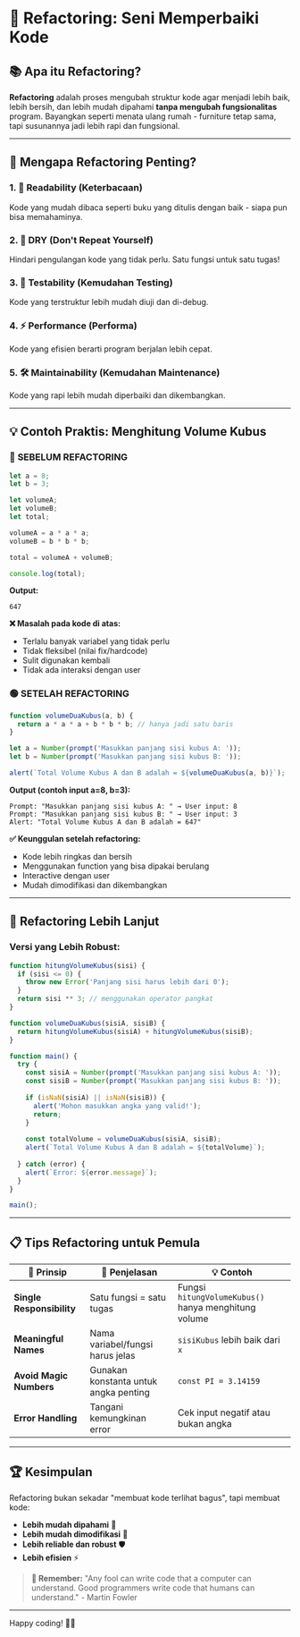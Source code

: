 # 🔧 Refactoring: Seni Memperbaiki Kode

## 📚 Apa itu Refactoring?

**Refactoring** adalah proses mengubah struktur kode agar menjadi lebih baik, lebih bersih, dan lebih mudah dipahami **tanpa mengubah fungsionalitas** program. Bayangkan seperti menata ulang rumah - furniture tetap sama, tapi susunannya jadi lebih rapi dan fungsional.

---

## 🎯 Mengapa Refactoring Penting?

### 1. **📖 Readability (Keterbacaan)**
Kode yang mudah dibaca seperti buku yang ditulis dengan baik - siapa pun bisa memahaminya.

### 2. **🔄 DRY (Don't Repeat Yourself)**
Hindari pengulangan kode yang tidak perlu. Satu fungsi untuk satu tugas!

### 3. **🧪 Testability (Kemudahan Testing)**
Kode yang terstruktur lebih mudah diuji dan di-debug.

### 4. **⚡ Performance (Performa)**
Kode yang efisien berarti program berjalan lebih cepat.

### 5. **🛠️ Maintainability (Kemudahan Maintenance)**
Kode yang rapi lebih mudah diperbaiki dan dikembangkan.

---

## 💡 Contoh Praktis: Menghitung Volume Kubus

### 🔴 **SEBELUM REFACTORING**
```javascript
let a = 8;
let b = 3;

let volumeA;
let volumeB;
let total;

volumeA = a * a * a;
volumeB = b * b * b;

total = volumeA + volumeB;

console.log(total);
```

**Output:**
```
647
```

**❌ Masalah pada kode di atas:**
- Terlalu banyak variabel yang tidak perlu
- Tidak fleksibel (nilai fix/hardcode)
- Sulit digunakan kembali
- Tidak ada interaksi dengan user

### 🟢 **SETELAH REFACTORING**
```javascript
function volumeDuaKubus(a, b) {
  return a * a * a + b * b * b; // hanya jadi satu baris
}

let a = Number(prompt('Masukkan panjang sisi kubus A: '));
let b = Number(prompt('Masukkan panjang sisi kubus B: '));

alert(`Total Volume Kubus A dan B adalah = ${volumeDuaKubus(a, b)}`);
```

**Output (contoh input a=8, b=3):**
```
Prompt: "Masukkan panjang sisi kubus A: " → User input: 8
Prompt: "Masukkan panjang sisi kubus B: " → User input: 3
Alert: "Total Volume Kubus A dan B adalah = 647"
```

**✅ Keunggulan setelah refactoring:**
- Kode lebih ringkas dan bersih
- Menggunakan function yang bisa dipakai berulang
- Interactive dengan user
- Mudah dimodifikasi dan dikembangkan

---

## 🚀 Refactoring Lebih Lanjut

### **Versi yang Lebih Robust:**
```javascript
function hitungVolumeKubus(sisi) {
  if (sisi <= 0) {
    throw new Error('Panjang sisi harus lebih dari 0');
  }
  return sisi ** 3; // menggunakan operator pangkat
}

function volumeDuaKubus(sisiA, sisiB) {
  return hitungVolumeKubus(sisiA) + hitungVolumeKubus(sisiB);
}

function main() {
  try {
    const sisiA = Number(prompt('Masukkan panjang sisi kubus A: '));
    const sisiB = Number(prompt('Masukkan panjang sisi kubus B: '));
    
    if (isNaN(sisiA) || isNaN(sisiB)) {
      alert('Mohon masukkan angka yang valid!');
      return;
    }
    
    const totalVolume = volumeDuaKubus(sisiA, sisiB);
    alert(`Total Volume Kubus A dan B adalah = ${totalVolume}`);
    
  } catch (error) {
    alert(`Error: ${error.message}`);
  }
}

main();
```

---

## 📋 Tips Refactoring untuk Pemula

| 🎯 **Prinsip** | 📝 **Penjelasan** | 💡 **Contoh** |
|----------------|-------------------|----------------|
| **Single Responsibility** | Satu fungsi = satu tugas | Fungsi `hitungVolumeKubus()` hanya menghitung volume |
| **Meaningful Names** | Nama variabel/fungsi harus jelas | `sisiKubus` lebih baik dari `x` |
| **Avoid Magic Numbers** | Gunakan konstanta untuk angka penting | `const PI = 3.14159` |
| **Error Handling** | Tangani kemungkinan error | Cek input negatif atau bukan angka |

---

## 🏆 Kesimpulan

Refactoring bukan sekadar "membuat kode terlihat bagus", tapi membuat kode:
- **Lebih mudah dipahami** 👥
- **Lebih mudah dimodifikasi** 🔧
- **Lebih reliable dan robust** 🛡️
- **Lebih efisien** ⚡

> **💭 Remember:** "Any fool can write code that a computer can understand. Good programmers write code that humans can understand." - Martin Fowler

---


Happy coding! 🚀✨
